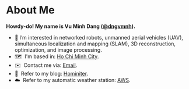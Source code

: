 # About Me
**Howdy-do! My name is Vu Minh Dang ([@dngvmnh](https://github.com/dngvmnh)).**
* 🔬  I’m interested in networked robots, unmanned aerial vehicles (UAV), simultaneous localization and mapping (SLAM), 3D reconstruction, optimization, and image processing.
* 🗺️  I'm based in: [Ho Chi Minh City](https://www.google.com/maps/place/hochi+minh+city/data=!4m2!3m1!1s0x317529292e8d3dd1:0xf15f5aad773c112b?sa=X&ved=2ahUKEwiIw8fqy6SDAxWEVd4KHan3DJAQh8EJegQIDBAA).
* ✉️  Contact me via: [Email](mailto:student220211@ptnk.edu.vn).
* 📰  Refer to my blog: [Hominiter](https://dngvmnh.github.io/Hominiter).
* ☁️  Refer to my automatic weather station: [AWS](https://dngvmnh.github.io/Automatic_Weather_Station).
